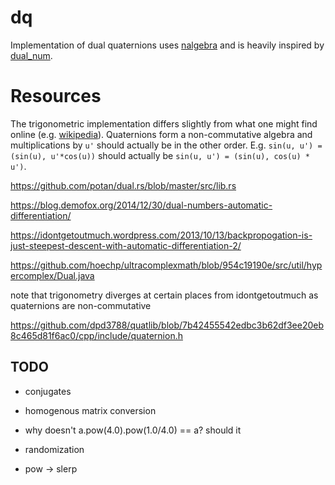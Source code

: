 # dq

Implementation of dual quaternions uses [nalgebra](https://github.com/rustsim/nalgebra)  and is heavily inspired by [dual_num](https://github.com/novacrazy/dual_num).


# Resources

The trigonometric implementation differs slightly from what one might find online (e.g. [wikipedia](https://en.wikipedia.org/wiki/Automatic_differentiation#Automatic_differentiation_using_dual_numbers)). Quaternions form a non-commutative algebra and multiplications by `u'` should actually be in the other order. E.g. 
`sin(u, u') = (sin(u), u'*cos(u))` should actually be `sin(u, u') = (sin(u), cos(u) * u')`.



https://github.com/potan/dual.rs/blob/master/src/lib.rs


https://blog.demofox.org/2014/12/30/dual-numbers-automatic-differentiation/

https://idontgetoutmuch.wordpress.com/2013/10/13/backpropogation-is-just-steepest-descent-with-automatic-differentiation-2/

https://github.com/hoechp/ultracomplexmath/blob/954c19190e/src/util/hypercomplex/Dual.java

note that trigonometry diverges at certain places from idontgetoutmuch as quaternions are non-commutative

https://github.com/dpd3788/quatlib/blob/7b42455542edbc3b62df3ee20eb8c465d81f6ac0/cpp/include/quaternion.h

## TODO
* conjugates
* homogenous matrix conversion

* why doesn't a.pow(4.0).pow(1.0/4.0) == a? should it
* randomization
* pow -> slerp


